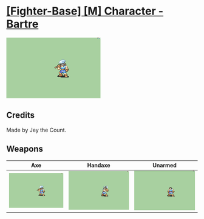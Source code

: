 # [\[Fighter-Base\] \[M\] Character - Bartre](../%5BFighter-Base%5D%20%5BM%5D%20Character%20-%20Bartre)

<img src="./3.%20Axe/Axe_000.png" alt="[Fighter-Base] [M] Character - Bartre standing" />

## Credits

Made by Jey the Count.

## Weapons


|Axe |Handaxe |Unarmed |
|  :---: | :---: | :---: |
| <img alt="Axe animation" src="./3.%20Axe/Axe.gif" /> | <img alt="Handaxe animation" src="./4.%20Handaxe/Handaxe.gif" /> | <img alt="Unarmed animation" src="./8.%20Unarmed/Unarmed.gif" /> |
